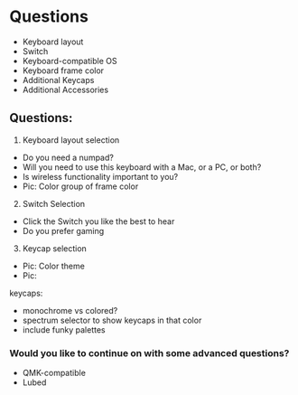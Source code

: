 # Questions

- Keyboard layout
- Switch
- Keyboard-compatible OS
- Keyboard frame color
- Additional Keycaps
- Additional Accessories

## Questions:

<!-- Questions should be phrased from the descending inclusivity.  -->

1. Keyboard layout selection
  - Do you need a numpad?
  - Will you need to use this keyboard with a Mac, or a PC, or both?
  - Is wireless functionality important to you?
  - Pic: Color group of frame color
2. Switch Selection
  - Click the Switch you like the best to hear
  - Do you prefer gaming
3. Keycap selection
  - Pic: Color theme
  - Pic: 

keycaps:
- monochrome vs colored?
- spectrum selector to show keycaps in that color
- include funky palettes

### Would you like to continue on with some advanced questions?
- QMK-compatible
- Lubed